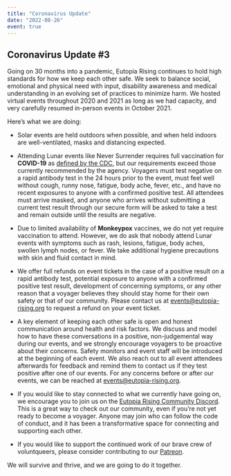 ```yaml
---
title: "Coronavirus Update"
date: "2022-08-26"
event: true
---
```


## Coronavirus Update #3

Going on 30 months into a pandemic, Eutopia Rising continues to hold high standards for how we keep each other safe. We seek to balance social, emotional and physical need with input, disability awareness and medical understanding in an evolving set of practices to minimize harm. We hosted virtual events throughout 2020 and 2021 as long as we had capacity, and very carefully resumed in-person events in October 2021.

Here’s what we are doing:

- Solar events are held outdoors when possible, and when held indoors are well-ventilated, masks and distancing expected.

- Attending Lunar events like Never Surrender requires full vaccination for **COVID-19** as [defined by the CDC](https://www.cdc.gov/coronavirus/2019-ncov/vaccines/stay-up-to-date.html), but our requirements exceed those currently recommended by the agency. Voyagers must test negative on a rapid antibody test in the 24 hours prior to the event, must feel well without cough, runny nose, fatigue, body ache, fever, etc., and have no recent exposures to anyone with a confirmed positive test. All attendees must arrive masked, and anyone who arrives without submitting a current test result through our secure form will be asked to take a test and remain outside until the results are negative.

- Due to limited availability of **Monkeypox** vaccines, we do not yet require vaccination to attend. However, we do ask that nobody attend Lunar events with symptoms such as rash, lesions, fatigue, body aches, swollen lymph nodes, or fever. We take additional hygiene precautions with skin and fluid contact in mind.

- We offer full refunds on event tickets in the case of a positive result on a rapid antibody test, potential exposure to anyone with a confirmed positive test result, development of concerning symptoms, or any other reason that a voyager believes they should stay home for their own safety or that of our community. Please contact us at [events@eutopia-rising.org](mailto:events@eutopia-rising.org) to request a refund on your event ticket.

- A key element of keeping each other safe is open and honest communication around health and risk factors. We discuss and model how to have these conversations in a positive, non-judgemental way during our events, and we strongly encourage voyagers to be proactive about their concerns. Safety monitors and event staff will be introduced at the beginning of each event. We also reach out to all event attendees afterwards for feedback and remind them to contact us if they test positive after one of our events. For any concerns before or after our events, we can be reached at [events@eutopia-rising.org](mailto:events@eutopia-rising.org).

- If you would like to stay connected to what we currently have going on, we encourage you to join us on the [Eutopia Rising Community Discord](https://discord.gg/6nhk4uFVhf). This is a great way to check out our community, even if you’re not yet ready to become a voyager. Anyone may join who can follow the code of conduct, and it has been a transformative space for connecting and supporting each other.

- If you would like to support the continued work of our brave crew of voluntqueers, please consider contributing to our [Patreon](https://www.patreon.com/eutopia_rising).

We will survive and thrive, and we are going to do it together.


